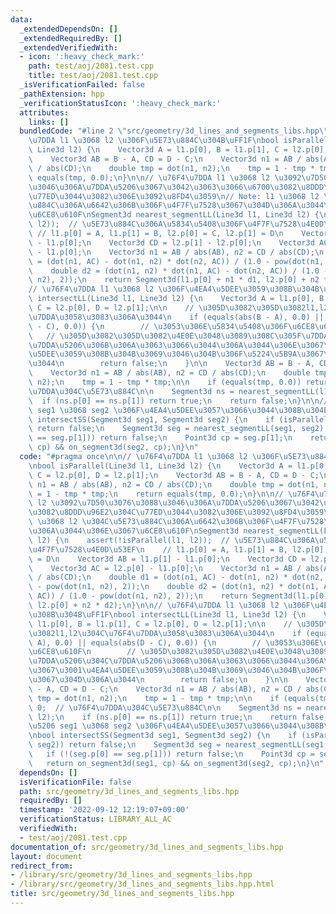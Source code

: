 ```yaml
---
data:
  _extendedDependsOn: []
  _extendedRequiredBy: []
  _extendedVerifiedWith:
  - icon: ':heavy_check_mark:'
    path: test/aoj/2081.test.cpp
    title: test/aoj/2081.test.cpp
  _isVerificationFailed: false
  _pathExtension: hpp
  _verificationStatusIcon: ':heavy_check_mark:'
  attributes:
    links: []
  bundledCode: "#line 2 \"src/geometry/3d_lines_and_segments_libs.hpp\"\n\n// \u76F4\
    \u7DDA l1 \u3068 l2 \u306F\u5E73\u884C\u304B\uFF1F\nbool isParallel(Line3d l1,\
    \ Line3d l2) {\n    Vector3d A = l1.p[0], B = l1.p[1], C = l2.p[0], D = l2.p[1];\n\
    \    Vector3d AB = B - A, CD = D - C;\n    Vector3d n1 = AB / abs(AB), n2 = CD\
    \ / abs(CD);\n    double tmp = dot(n1, n2);\n    tmp = 1 - tmp * tmp;\n    return\
    \ equals(tmp, 0.0);\n}\n\n// \u76F4\u7DDA l1 \u3068 l2 \u3092\u7D50\u3076\u3088\
    \u3046\u306A\u7DDA\u5206\u3067\u3042\u3063\u3066\u6700\u3082\u8DDD\u96E2\u304C\
    \u77ED\u3044\u3082\u306E\u3092\u8FD4\u3059\n// Note: l1 \u3068 l2 \u304C\u5E73\
    \u884C\u306A\u6642\u306B\u306F\u4F7F\u7528\u3067\u304D\u306A\u3044\u306E\u3067\
    \u6CE8\u610F\nSegment3d nearest_segmentLL(Line3d l1, Line3d l2) {\n    assert(!isParallel(l1,\
    \ l2));  // \u5E73\u884C\u306A\u5834\u5408\u306F\u4F7F\u7528\u4E0D\u53EF\n   \
    \ // l1.p[0] = A, l1.p[1] = B, l2.p[0] = C, l2.p[1] = D\n    Vector3d AB = l1.p[1]\
    \ - l1.p[0];\n    Vector3d CD = l2.p[1] - l2.p[0];\n    Vector3d AC = l2.p[0]\
    \ - l1.p[0];\n    Vector3d n1 = AB / abs(AB), n2 = CD / abs(CD);\n    double d1\
    \ = (dot(n1, AC) - dot(n1, n2) * dot(n2, AC)) / (1.0 - pow(dot(n1, n2), 2));\n\
    \    double d2 = (dot(n1, n2) * dot(n1, AC) - dot(n2, AC)) / (1.0 - pow(dot(n1,\
    \ n2), 2));\n    return Segment3d(l1.p[0] + n1 * d1, l2.p[0] + n2 * d2);\n}\n\n\
    // \u76F4\u7DDA l1 \u3068 l2 \u306F\u4EA4\u5DEE\u3059\u308B\u304B\uFF1F\nbool\
    \ intersectLL(Line3d l1, Line3d l2) {\n    Vector3d A = l1.p[0], B = l1.p[1],\
    \ C = l2.p[0], D = l2.p[1];\n\n    // \u305D\u3082\u305D\u3082l1,l2\u304C\u76F4\
    \u7DDA\u3058\u3083\u306A\u3044\n    if (equals(abs(B - A), 0.0) || equals(abs(D\
    \ - C), 0.0)) {\n        // \u3053\u306E\u5834\u5408\u306F\u6CE8\u610F\n     \
    \   // \u305D\u3082\u305D\u3082\u4E0E\u3048\u3089\u308C\u305F\u7DDA\u5206\u304C\
    \u7DDA\u5206\u306B\u306A\u3063\u3066\u3044\u306A\u3044\u306E\u3067\u3001\u4EA4\
    \u5DEE\u3059\u308B\u304B\u3069\u3046\u304B\u306F\u5224\u5B9A\u3067\u304D\u306A\
    \u3044\n        return false;\n    }\n\n    Vector3d AB = B - A, CD = D - C;\n\
    \    Vector3d n1 = AB / abs(AB), n2 = CD / abs(CD);\n    double tmp = dot(n1,\
    \ n2);\n    tmp = 1 - tmp * tmp;\n\n    if (equals(tmp, 0.0)) return 0;  // \u76F4\
    \u7DDA\u304C\u5E73\u884C\n\n    Segment3d ns = nearest_segmentLL(l1, l2);\n  \
    \  if (ns.p[0] == ns.p[1]) return true;\n    return false;\n}\n\n// \u7DDA\u5206\
    \ seg1 \u3068 seg2 \u306F\u4EA4\u5DEE\u3057\u3066\u3044\u308B\u304B\uFF1F\nbool\
    \ intersectSS(Segment3d seg1, Segment3d seg2) {\n    if (isParallel(seg1, seg2))\
    \ return false;\n    Segment3d seg = nearest_segmentLL(seg1, seg2);\n    if (!(seg.p[0]\
    \ == seg.p[1])) return false;\n    Point3d cp = seg.p[1];\n    return on_segment3d(seg1,\
    \ cp) && on_segment3d(seg2, cp);\n}\n"
  code: "#pragma once\n\n// \u76F4\u7DDA l1 \u3068 l2 \u306F\u5E73\u884C\u304B\uFF1F\
    \nbool isParallel(Line3d l1, Line3d l2) {\n    Vector3d A = l1.p[0], B = l1.p[1],\
    \ C = l2.p[0], D = l2.p[1];\n    Vector3d AB = B - A, CD = D - C;\n    Vector3d\
    \ n1 = AB / abs(AB), n2 = CD / abs(CD);\n    double tmp = dot(n1, n2);\n    tmp\
    \ = 1 - tmp * tmp;\n    return equals(tmp, 0.0);\n}\n\n// \u76F4\u7DDA l1 \u3068\
    \ l2 \u3092\u7D50\u3076\u3088\u3046\u306A\u7DDA\u5206\u3067\u3042\u3063\u3066\u6700\
    \u3082\u8DDD\u96E2\u304C\u77ED\u3044\u3082\u306E\u3092\u8FD4\u3059\n// Note: l1\
    \ \u3068 l2 \u304C\u5E73\u884C\u306A\u6642\u306B\u306F\u4F7F\u7528\u3067\u304D\
    \u306A\u3044\u306E\u3067\u6CE8\u610F\nSegment3d nearest_segmentLL(Line3d l1, Line3d\
    \ l2) {\n    assert(!isParallel(l1, l2));  // \u5E73\u884C\u306A\u5834\u5408\u306F\
    \u4F7F\u7528\u4E0D\u53EF\n    // l1.p[0] = A, l1.p[1] = B, l2.p[0] = C, l2.p[1]\
    \ = D\n    Vector3d AB = l1.p[1] - l1.p[0];\n    Vector3d CD = l2.p[1] - l2.p[0];\n\
    \    Vector3d AC = l2.p[0] - l1.p[0];\n    Vector3d n1 = AB / abs(AB), n2 = CD\
    \ / abs(CD);\n    double d1 = (dot(n1, AC) - dot(n1, n2) * dot(n2, AC)) / (1.0\
    \ - pow(dot(n1, n2), 2));\n    double d2 = (dot(n1, n2) * dot(n1, AC) - dot(n2,\
    \ AC)) / (1.0 - pow(dot(n1, n2), 2));\n    return Segment3d(l1.p[0] + n1 * d1,\
    \ l2.p[0] + n2 * d2);\n}\n\n// \u76F4\u7DDA l1 \u3068 l2 \u306F\u4EA4\u5DEE\u3059\
    \u308B\u304B\uFF1F\nbool intersectLL(Line3d l1, Line3d l2) {\n    Vector3d A =\
    \ l1.p[0], B = l1.p[1], C = l2.p[0], D = l2.p[1];\n\n    // \u305D\u3082\u305D\
    \u3082l1,l2\u304C\u76F4\u7DDA\u3058\u3083\u306A\u3044\n    if (equals(abs(B -\
    \ A), 0.0) || equals(abs(D - C), 0.0)) {\n        // \u3053\u306E\u5834\u5408\u306F\
    \u6CE8\u610F\n        // \u305D\u3082\u305D\u3082\u4E0E\u3048\u3089\u308C\u305F\
    \u7DDA\u5206\u304C\u7DDA\u5206\u306B\u306A\u3063\u3066\u3044\u306A\u3044\u306E\
    \u3067\u3001\u4EA4\u5DEE\u3059\u308B\u304B\u3069\u3046\u304B\u306F\u5224\u5B9A\
    \u3067\u304D\u306A\u3044\n        return false;\n    }\n\n    Vector3d AB = B\
    \ - A, CD = D - C;\n    Vector3d n1 = AB / abs(AB), n2 = CD / abs(CD);\n    double\
    \ tmp = dot(n1, n2);\n    tmp = 1 - tmp * tmp;\n\n    if (equals(tmp, 0.0)) return\
    \ 0;  // \u76F4\u7DDA\u304C\u5E73\u884C\n\n    Segment3d ns = nearest_segmentLL(l1,\
    \ l2);\n    if (ns.p[0] == ns.p[1]) return true;\n    return false;\n}\n\n// \u7DDA\
    \u5206 seg1 \u3068 seg2 \u306F\u4EA4\u5DEE\u3057\u3066\u3044\u308B\u304B\uFF1F\
    \nbool intersectSS(Segment3d seg1, Segment3d seg2) {\n    if (isParallel(seg1,\
    \ seg2)) return false;\n    Segment3d seg = nearest_segmentLL(seg1, seg2);\n \
    \   if (!(seg.p[0] == seg.p[1])) return false;\n    Point3d cp = seg.p[1];\n \
    \   return on_segment3d(seg1, cp) && on_segment3d(seg2, cp);\n}\n"
  dependsOn: []
  isVerificationFile: false
  path: src/geometry/3d_lines_and_segments_libs.hpp
  requiredBy: []
  timestamp: '2022-09-12 12:19:07+09:00'
  verificationStatus: LIBRARY_ALL_AC
  verifiedWith:
  - test/aoj/2081.test.cpp
documentation_of: src/geometry/3d_lines_and_segments_libs.hpp
layout: document
redirect_from:
- /library/src/geometry/3d_lines_and_segments_libs.hpp
- /library/src/geometry/3d_lines_and_segments_libs.hpp.html
title: src/geometry/3d_lines_and_segments_libs.hpp
---
```

